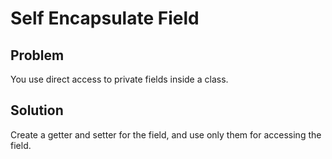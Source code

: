 # Self Encapsulate Field

## Problem
You use direct access to private fields inside a class.

## Solution
Create a getter and setter for the field, and use only them for accessing the field.
